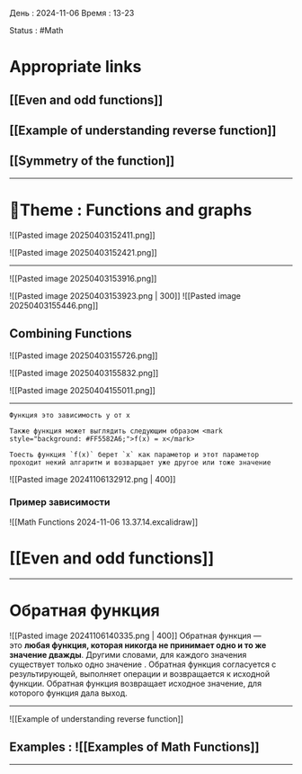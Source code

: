 День : 2024-11-06 
Время : 13-23

Status : #Math  


# Appropriate links
## [[Even and odd functions]]

## [[Example of understanding reverse function]]
## [[Symmetry of the function]]

---

# 📏Theme : Functions and graphs



![[Pasted image 20250403152411.png]]

![[Pasted image 20250403152421.png]]

---
![[Pasted image 20250403153916.png]]

![[Pasted image 20250403153923.png | 300]]
![[Pasted image 20250403155446.png]]

## Combining Functions

![[Pasted image 20250403155726.png]]

![[Pasted image 20250403155832.png]]



![[Pasted image 20250404155011.png]]









---


```ad-note
Функция это зависимость y от x

Также функция может выглядить следующим образом <mark style="background: #FF5582A6;">f(x) = x</mark>

Тоесть функция `f(x)` берет `x` как параметор и этот параметор проходит некий алгаритм и возварщает уже другое или тоже значение 

```


![[Pasted image 20241106132912.png | 400]]

### Пример зависимости

![[Math Functions 2024-11-06 13.37.14.excalidraw]]


# [[Even and odd functions]]

---

# Обратная функция 

![[Pasted image 20241106140335.png | 400]]
Обратная функция — это **любая функция, которая никогда не принимает одно и то же значение дважды**. Другими словами, для каждого значения существует только одно значение . Обратная функция согласуется с результирующей, выполняет операции и возвращается к исходной функции. Обратная функция возвращает исходное значение, для которого функция дала выход.

---

![[Example of understanding reverse function]]

## Examples : ![[Examples of Math Functions]]


---
